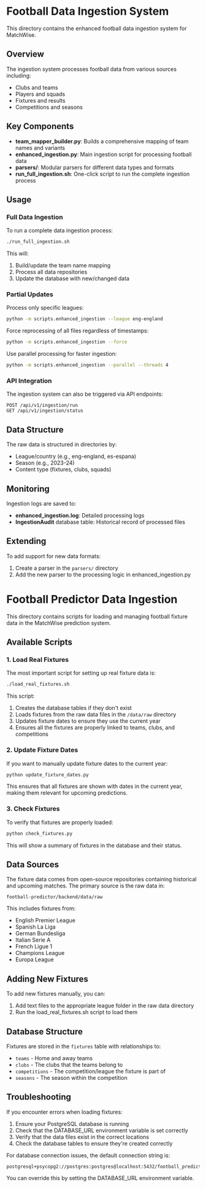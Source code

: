 # Football Data Ingestion System

This directory contains the enhanced football data ingestion system for MatchWise.

## Overview

The ingestion system processes football data from various sources including:

- Clubs and teams
- Players and squads
- Fixtures and results
- Competitions and seasons

## Key Components

- **team_mapper_builder.py**: Builds a comprehensive mapping of team names and variants
- **enhanced_ingestion.py**: Main ingestion script for processing football data
- **parsers/**: Modular parsers for different data types and formats
- **run_full_ingestion.sh**: One-click script to run the complete ingestion process

## Usage

### Full Data Ingestion

To run a complete data ingestion process:

```bash
./run_full_ingestion.sh
```

This will:

1. Build/update the team name mapping
2. Process all data repositories
3. Update the database with new/changed data

### Partial Updates

Process only specific leagues:

```bash
python -m scripts.enhanced_ingestion --league eng-england
```

Force reprocessing of all files regardless of timestamps:

```bash
python -m scripts.enhanced_ingestion --force
```

Use parallel processing for faster ingestion:

```bash
python -m scripts.enhanced_ingestion --parallel --threads 4
```

### API Integration

The ingestion system can also be triggered via API endpoints:

```
POST /api/v1/ingestion/run
GET /api/v1/ingestion/status
```

## Data Structure

The raw data is structured in directories by:

- League/country (e.g., eng-england, es-espana)
- Season (e.g., 2023-24)
- Content type (fixtures, clubs, squads)

## Monitoring

Ingestion logs are saved to:

- **enhanced_ingestion.log**: Detailed processing logs
- **IngestionAudit** database table: Historical record of processed files

## Extending

To add support for new data formats:

1. Create a parser in the `parsers/` directory
2. Add the new parser to the processing logic in enhanced_ingestion.py

# Football Predictor Data Ingestion

This directory contains scripts for loading and managing football fixture data in the MatchWise prediction system.

## Available Scripts

### 1. Load Real Fixtures

The most important script for setting up real fixture data is:

```bash
./load_real_fixtures.sh
```

This script:

1. Creates the database tables if they don't exist
2. Loads fixtures from the raw data files in the `/data/raw` directory
3. Updates fixture dates to ensure they use the current year
4. Ensures all the fixtures are properly linked to teams, clubs, and competitions

### 2. Update Fixture Dates

If you want to manually update fixture dates to the current year:

```bash
python update_fixture_dates.py
```

This ensures that all fixtures are shown with dates in the current year, making them relevant for upcoming predictions.

### 3. Check Fixtures

To verify that fixtures are properly loaded:

```bash
python check_fixtures.py
```

This will show a summary of fixtures in the database and their status.

## Data Sources

The fixture data comes from open-source repositories containing historical and upcoming matches. The primary source is the raw data in:

```
football-predictor/backend/data/raw
```

This includes fixtures from:

- English Premier League
- Spanish La Liga
- German Bundesliga
- Italian Serie A
- French Ligue 1
- Champions League
- Europa League

## Adding New Fixtures

To add new fixtures manually, you can:

1. Add text files to the appropriate league folder in the raw data directory
2. Run the load_real_fixtures.sh script to load them

## Database Structure

Fixtures are stored in the `fixtures` table with relationships to:

- `teams` - Home and away teams
- `clubs` - The clubs that the teams belong to
- `competitions` - The competition/league the fixture is part of
- `seasons` - The season within the competition

## Troubleshooting

If you encounter errors when loading fixtures:

1. Ensure your PostgreSQL database is running
2. Check that the DATABASE_URL environment variable is set correctly
3. Verify that the data files exist in the correct locations
4. Check the database tables to ensure they're created correctly

For database connection issues, the default connection string is:

```
postgresql+psycopg2://postgres:postgres@localhost:5432/football_predictor
```

You can override this by setting the DATABASE_URL environment variable.
